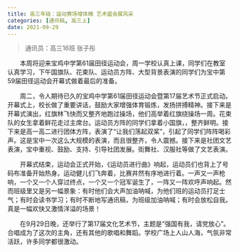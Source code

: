 ```yaml
---
title: 高三年级：运动赛场增体魄 艺术盛会展风采
categories: [通讯稿, 高三上]
date: 2021-09-29
---
```


> 通讯员：高三16班 张子彤

　　本周将迎来宝鸡中学第61届田径运动会，周一学校认真上课，同学们在教室认真学习，下午国旗队、花束队、运动员方阵、大型背景表演的同学们为宝中第59届田径运动会开幕式做着最后的准备。

　　周二，令人期待已久的宝鸡中学第61届田径运动会暨第17届艺术节正式启动。开幕式上，校长做了重要讲话，鼓励大家增强体育锻炼，发扬拼搏精神。接下来是开幕式演出，红旗林飞快而又整齐地跑过操场，他们高举着红旗绕操场一周。花束队的女生拿着鲜花走过主席台。运动员方阵的同学们拿着小国旗，，整齐鲜明。接下来是高一高二进行团体方阵，表演了“让我们荡起双桨”，引起了同学们阵阵喝彩声。这是宝中一次这么大规模的表演，而且很整齐，令人震撼。接下来是社团文艺表演，宝中重视、鼓励、支持、引导社团发展。街舞社、汉服社等做了文艺表演。

　　开幕式结束，运动会正式开始，《运动员进行曲》响起，运动员们也背上了号码布准备开始热身。运动健儿们飞奔着，比赛井然有序地进行着。一声又一声枪响，一个又一个人穿过终点，一个又一个冠军诞生了，一阵又一阵欢呼声响起。然而班级里又是另一幅景象：有时他们会大声加油呐喊，为他们班的运动员打足士气；有时会读书学习；有时不断地写通讯稿，为班级加油呐喊；有时会放松自我。真是一幅欢快又激情洋溢的场景！

　　在9月29日晚，还举行了第17届文化艺术节，主题是“强国有我，请党放心”。合唱成为了这次的主角，还有其他的歌唱和舞蹈。学校广场上人山人海，气氛非常活跃，许多同学都很激动。
